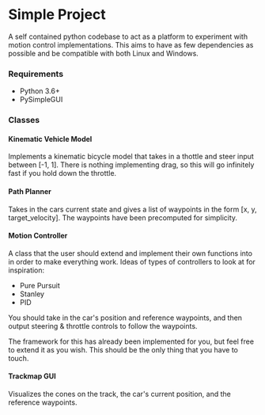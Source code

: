 # Simple Project
A self contained python codebase to act as a platform to experiment with motion control implementations. This aims to have as few dependencies as possible and be compatible with both Linux and Windows.

### Requirements

 - Python 3.6+
 - PySimpleGUI


### Classes

#### Kinematic Vehicle Model
Implements a kinematic bicycle model that takes in a thottle and steer input between [-1, 1].
There is nothing implementing drag, so this will go infinitely fast if you hold down the throttle.

#### Path Planner
Takes in the cars current state and gives a list of waypoints in the form [x, y, target_velocity]. The waypoints have been precomputed for simplicity.


#### Motion Controller
A class that the user should extend and implement their own functions into in order to make everything work.
Ideas of types of controllers to look at for inspiration:

 - Pure Pursuit
 - Stanley
 - PID

You should take in the car's position and reference waypoints, and then output steering & throttle controls to follow the waypoints.

The framework for this has already been implemented for you, but feel free to extend it as you wish. This should be the only thing that you have to touch. 

#### Trackmap GUI
Visualizes the cones on the track, the car's current position, and the reference waypoints.
